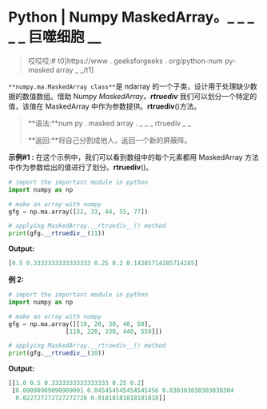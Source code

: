 # Python | Numpy MaskedArray。_ _ _ _ _ 巨噬细胞 __

> 哎哎哎:# t0]https://www . geeksforgeeks . org/python-num py-masked array _ _/t1]

`**numpy.ma.MaskedArray class**`是 ndarray 的一个子类，设计用于处理缺少数据的数值数组。借助 Numpy *MaskedArray。__rtruediv__* 我们可以划分一个特定的值，该值在 MaskedArray 中作为参数提供。__rtruediv__()方法。

> **语法:**num py . masked array . _ _ _ rtruediv _ _
> 
> **返回:**将自己分割成他人，返回一个新的屏蔽阵。

**示例#1 :**
在这个示例中，我们可以看到数组中的每个元素都用 MaskedArray 方法中作为参数给出的值进行了划分。__rtruediv__()。

```py
# import the important module in python 
import numpy as np 

# make an array with numpy 
gfg = np.ma.array([22, 33, 44, 55, 77]) 

# applying MaskedArray.__rtruediv__() method 
print(gfg.__rtruediv__(11)) 
```

**Output:**

```py
[0.5 0.3333333333333333 0.25 0.2 0.14285714285714285]

```

**例 2:**

```py
# import the important module in python 
import numpy as np 

# make an array with numpy 
gfg = np.ma.array([[10, 20, 30, 40, 50], 
                [110, 220, 330, 440, 550]]) 

# applying MaskedArray.__rtruediv__() method 
print(gfg.__rtruediv__(10)) 
```

**Output:**

```py
[[1.0 0.5 0.3333333333333333 0.25 0.2]
 [0.09090909090909091 0.045454545454545456 0.030303030303030304
  0.022727272727272728 0.01818181818181818]]

```
